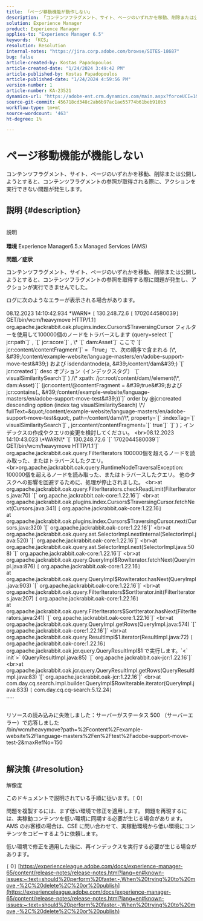 ```yaml
---
title: 「ページ移動機能が動作しない」
description: 「コンテンツフラグメント、サイト、ページのいずれかを移動、削除または公開しようとすると、コンテンツフラグメントの参照が取得される際に問題が発生します」
solution: Experience Manager
product: Experience Manager
applies-to: "Experience Manager 6.5"
keywords: 「KCS」
resolution: Resolution
internal-notes: "https://jira.corp.adobe.com/browse/SITES-18687"
bug: false
article-created-by: Kostas Papadopoulos
article-created-date: "1/24/2024 3:49:42 PM"
article-published-by: Kostas Papadopoulos
article-published-date: "1/24/2024 4:59:56 PM"
version-number: 1
article-number: KA-23521
dynamics-url: "https://adobe-ent.crm.dynamics.com/main.aspx?forceUCI=1&pagetype=entityrecord&etn=knowledgearticle&id=050adb2c-d0ba-ee11-a569-6045bd006c82"
source-git-commit: 456718cd348c2ab6b97ac1ae55774b61beb910b3
workflow-type: tm+mt
source-wordcount: '463'
ht-degree: 1%

---
```


# ページ移動機能が機能しない


コンテンツフラグメント、サイト、ページのいずれかを移動、削除または公開しようとすると、コンテンツフラグメントの参照が取得される際に、アクションを実行できない問題が発生します。

## 説明 {#description}

<br>説明<br><br>
<b>環境</b>
Experience Manager6.5.x Managed Services (AMS)



<b>問題／症状</b>

コンテンツフラグメント、サイト、ページのいずれかを移動、削除または公開しようとすると、コンテンツフラグメントの参照を取得する際に問題が発生し、アクションが実行できませんでした。



ログに次のようなエラーが表示される場合があります。
<br><br>08.12.2023 14:10:42.934 \*WARN\* `[` 130.248.72.6 `[` 1702044580039`]`  GET/bin/wcm/heavymove HTTP/1.1`]`  org.apache.jackrabbit.oak.plugins.index.Cursors$TraversingCursor フィルターを使用して100000個のノードをトラバースします (query=select `[` jcr:path`]` , `[` jcr:score`]` , \* `[` dam:Asset`]`  ここで `[` jcr:content/contentFragment`]`  = 「true」で、次の順序で含まれる (\*, &#39;/content/example-website/language-masters/en/adobe-support-move-test&#39;) および isdendantnode(a, &#39;/content/dam&#39;) `[` jcr:created`]`  desc オプション（インデックスタグ） `[` visualSimilaritySearch`]` ) /\* xpath: /jcr:root/content/dam//element(\*, dam:Asset)`[` (jcr:content/@contentFragment = &#39;true&#39;および jcr:contains(., &#39;/content/example-website/language-masters/en/adobe-support-move-test&#39;))`]`  order by @jcr:created descending option (index tag visualSimilaritySearch) \*/ fullText=&quot;/content/example-website/language-masters/en/adobe-support-move-test&quot;, path=/content/dam//\*, property=`[` :indexTag=`[` visualSimilaritySearch`]` , jcr:content/contentFragment=`[` true`]` `]` )；インデックスの作成やクエリの変更を検討してください。
<br>08.12.2023 14:10:43.023 \*WARN\* `[` 130.248.72.6 `[` 1702044580039`]`  GET/bin/wcm/heavymove HTTP/1.1`]`  org.apache.jackrabbit.oak.query.FilterIterators 100000個を超えるノードを読み取った、またはトラバースしたクエリ。
<br>org.apache.jackrabbit.oak.query.RuntimeNodeTraversalException: 100000個を超えるノードを読み取った、またはトラバースしたクエリ。 他のタスクへの影響を回避するために、処理が停止されました。
<br>at org.apache.jackrabbit.oak.query.FilterIterators.checkReadLimit(FilterIterators.java:70) `[` org.apache.jackrabbit.oak-core:1.22.16`]`
<br>at org.apache.jackrabbit.oak.plugins.index.Cursors$TraversingCursor.fetchNext(Cursors.java:341) `[` org.apache.jackrabbit.oak-core:1.22.16`]`
<br>at org.apache.jackrabbit.oak.plugins.index.Cursors$TraversingCursor.next(Cursors.java:320) `[` org.apache.jackrabbit.oak-core:1.22.16`]`
<br>at org.apache.jackrabbit.oak.query.ast.SelectorImpl.nextInternal(SelectorImpl.java:520) `[` org.apache.jackrabbit.oak-core:1.22.16`]`
<br>at org.apache.jackrabbit.oak.query.ast.SelectorImpl.next(SelectorImpl.java:508) `[` org.apache.jackrabbit.oak-core:1.22.16`]`
<br>at org.apache.jackrabbit.oak.query.QueryImpl$RowIterator.fetchNext(QueryImpl.java:876) `[` org.apache.jackrabbit.oak-core:1.22.16`]`
<br>at org.apache.jackrabbit.oak.query.QueryImpl$RowIterator.hasNext(QueryImpl.java:903) `[` org.apache.jackrabbit.oak-core:1.22.16`]`
<br>at org.apache.jackrabbit.oak.query.FilterIterators$SortIterator.init(FilterIterators.java:207) `[` org.apache.jackrabbit.oak-core:1.22.16`]`
<br>at org.apache.jackrabbit.oak.query.FilterIterators$SortIterator.hasNext(FilterIterators.java:241) `[` org.apache.jackrabbit.oak-core:1.22.16`]`
<br>at org.apache.jackrabbit.oak.query.QueryImpl.getRows(QueryImpl.java:574) `[` org.apache.jackrabbit.oak-core:1.22.16`]`
<br>at org.apache.jackrabbit.oak.query.ResultImpl$1.iterator(ResultImpl.java:72) `[` org.apache.jackrabbit.oak-core:1.22.16`]`
<br>org.apache.jackrabbit.oak.jcr.query.QueryResultImpl$1 で実行します。`<` init`>` (QueryResultImpl.java:85) `[` org.apache.jackrabbit.oak-jcr:1.22.16`]`
<br>at org.apache.jackrabbit.oak.jcr.query.QueryResultImpl.getRows(QueryResultImpl.java:83) `[` org.apache.jackrabbit.oak-jcr:1.22.16`]`
<br>at com.day.cq.search.impl.builder.QueryImpl$RowIterable.iterator(QueryImpl.java:833) `[` com.day.cq.cq-search:5.12.24`]`
<br>.....


<br>リソースの読み込みに失敗しました：サーバーがステータス 500 （サーバーエラー）で応答しました
<br>/bin/wcm/heavymove?path=%2Fcontent%2Fexample-website%2Flanguage-masters%2Fen%2Ftest%2Fadobe-support-move-test-2&amp;maxRefNo=150<br><br>



## 解決策 {#resolution}

解像度<br>


このドキュメントで説明されている手順に従います。`[` 0`]`

問題を複製するには、まず低い環境で修正を適用します。 問題を再現するには、実稼動コンテンツを低い環境に同期する必要が生じる場合があります。 AMS のお客様の場合は、CSE に問い合わせて、実稼動環境から低い環境にコンテンツをコピーするように依頼します。

低い環境で修正を適用した後に、再インデックスを実行する必要が生じる場合があります。

`[` 0`]`
[https://experienceleague.adobe.com/docs/experience-manager-65/content/release-notes/release-notes.html?lang=en#known-issues:~:text=should%20perform%20faster.-,When%20trying%20to%20move,-%2C%20delete%2C%20or%20publish](https://experienceleague.adobe.com/docs/experience-manager-65/content/release-notes/release-notes.html?lang=en#known-issues:~:text=should%20perform%20faster.-,When%20trying%20to%20move,-%2C%20delete%2C%20or%20publish)
